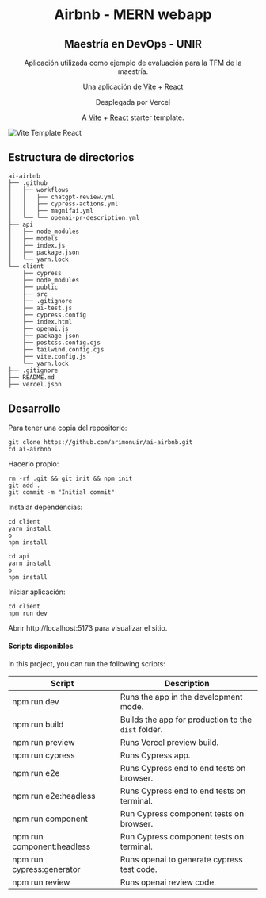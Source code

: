 <h1 align="center">
  Airbnb - MERN webapp
</h1>
<h2 align="center">
    Maestría en DevOps - UNIR
</h2>

<p align="center">
    Aplicación utilizada como ejemplo de evaluación para la TFM de la maestría.
</p>

<p align="center">
    Una aplicación de <a href="https://vitejs.dev">Vite</a> + <a href="https://reactjs.org">React</a>
</p>

<p align="center">
   Desplegada por Vercel
</p>

<p align="center">
    A <a href="https://vitejs.dev">Vite</a> + <a href="https://reactjs.org">React</a> starter template.
</p>

![Vite Template React](https://user-images.githubusercontent.com/48409548/130238925-9ffa2704-7e42-4d85-876d-44fefb6a1548.png)

## Estructura de directorios


```
ai-airbnb
├── .github
│   ├── workflows
│   │   ├── chatgpt-review.yml
│   │   ├── cypress-actions.yml
│   │   ├── magnifai.yml   
│   └── └── openai-pr-description.yml
├── api
│   ├── node_modules
│   ├── models
│   ├── index.js
│   ├── package.json
│   └── yarn.lock
└── client
    ├── cypress
    ├── node_modules
    ├── public
    ├── src
    ├── .gitignore
    ├── ai-test.js
    ├── cypress.config
    ├── index.html
    ├── openai.js
    ├── package-json
    ├── postcss.config.cjs
    ├── tailwind.config.cjs
    ├── vite.config.js
    └── yarn.lock
├── .gitignore
├── README.md
├── vercel.json
```

## Desarrollo

Para tener una copia del repositorio: 

```
git clone https://github.com/arimonuir/ai-airbnb.git
cd ai-airbnb
```

Hacerlo propio:

```
rm -rf .git && git init && npm init
git add .
git commit -m "Initial commit"
```

Instalar dependencias:

```
cd client
yarn install 
o
npm install
```

```
cd api
yarn install 
o
npm install
```

Iniciar aplicación:

```
cd client
npm run dev
```

Abrir http://localhost:5173 para visualizar el sitio.

#### Scripts disponibles

In this project, you can run the following scripts:

| Script        | Description                                           |
| ------------- | ----------------------------------------------------- |
| npm run dev   | Runs the app in the development mode.                 |
| npm run build | Builds the app for production to the `dist` folder.   |
| npm run preview | Runs Vercel preview build.                          |
| npm run cypress | Runs Cypress app.                                   |
| npm run e2e | Runs Cypress end to end tests on browser.               |
| npm run e2e:headless | Runs Cypress end to end tests on terminal.     |
| npm run component | Run Cypress component tests on browser.           |
| npm run component:headless | Run Cypress component tests on terminal. |
| npm run cypress:generator | Runs openai to generate cypress test code.|
| npm run review | Runs openai review code.                             |
